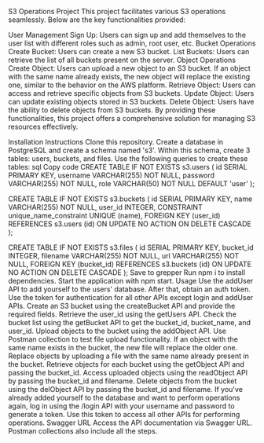 S3 Operations Project
This project facilitates various S3 operations seamlessly. Below are the key functionalities provided:

User Management
Sign Up: Users can sign up and add themselves to the user list with different roles such as admin, root user, etc.
Bucket Operations
Create Bucket: Users can create a new S3 bucket.
List Buckets: Users can retrieve the list of all buckets present on the server.
Object Operations
Create Object: Users can upload a new object to an S3 bucket. If an object with the same name already exists, the new object will replace the existing one, similar to the behavior on the AWS platform.
Retrieve Object: Users can access and retrieve specific objects from S3 buckets.
Update Object: Users can update existing objects stored in S3 buckets.
Delete Object: Users have the ability to delete objects from S3 buckets.
By providing these functionalities, this project offers a comprehensive solution for managing S3 resources effectively.

Installation Instructions
Clone this repository.
Create a database in PostgreSQL and create a schema named 's3'. Within this schema, create 3 tables: users, buckets, and files. Use the following queries to create these tables:
sql
Copy code
CREATE TABLE IF NOT EXISTS s3.users (
    id SERIAL PRIMARY KEY,
    username VARCHAR(255) NOT NULL,
    password VARCHAR(255) NOT NULL,
    role VARCHAR(50) NOT NULL DEFAULT 'user'
);

CREATE TABLE IF NOT EXISTS s3.buckets (
    id SERIAL PRIMARY KEY,
    name VARCHAR(255) NOT NULL,
    user_id INTEGER,
    CONSTRAINT unique_name_constraint UNIQUE (name),
    FOREIGN KEY (user_id) REFERENCES s3.users (id) ON UPDATE NO ACTION ON DELETE CASCADE
);

CREATE TABLE IF NOT EXISTS s3.files (
    id SERIAL PRIMARY KEY,
    bucket_id INTEGER,
    filename VARCHAR(255) NOT NULL,
    url VARCHAR(255) NOT NULL,
    FOREIGN KEY (bucket_id) REFERENCES s3.buckets (id) ON UPDATE NO ACTION ON DELETE CASCADE
);
Save to grepper
Run npm i to install dependencies.
Start the application with npm start.
Usage
Use the addUser API to add yourself to the users' database. After that, obtain an auth token.
Use the token for authentication for all other APIs except login and addUser APIs.
Create an S3 bucket using the createBucket API and provide the required fields. Retrieve the user_id using the getUsers API.
Check the bucket list using the getBucket API to get the bucket_id, bucket_name, and user_id.
Upload objects to the bucket using the addObject API. Use Postman collection to test file upload functionality.
If an object with the same name exists in the bucket, the new file will replace the older one.
Replace objects by uploading a file with the same name already present in the bucket.
Retrieve objects for each bucket using the getObject API and passing the bucket_id.
Access uploaded objects using the readObject API by passing the bucket_id and filename.
Delete objects from the bucket using the delObject API by passing the bucket_id and filename.
If you've already added yourself to the database and want to perform operations again, log in using the /login API with your username and password to generate a token. Use this token to access all other APIs for performing operations.
Swagger URL
Access the API documentation via Swagger URL. Postman collections also include all the steps.